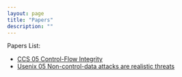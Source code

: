 ```yaml
---
layout: page
title: "Papers"
description: ""
---
```


Papers List:

- [CCS 05 Control-Flow Integrity](http://dl.acm.org/citation.cfm?id=1102165)
- [Usenix 05 Non-control-data attacks are realistic threats](http://dl.acm.org/citation.cfm?id=1251410)
